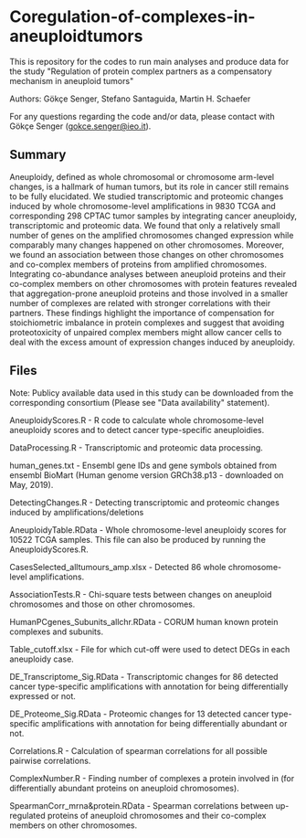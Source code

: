 # Coregulation-of-complexes-in-aneuploidtumors

This is repository for the codes to run main analyses and produce data for the study "Regulation of protein complex partners as a compensatory mechanism in aneuploid tumors"

Authors: Gökçe Senger, Stefano Santaguida, Martin H. Schaefer

For any questions regarding the code and/or data, please contact with Gökçe Senger (gokce.senger@ieo.it). 

## Summary 

Aneuploidy, defined as whole chromosomal or chromosome arm-level changes, is a hallmark of human tumors, but its role in cancer still remains to be fully elucidated. We studied transcriptomic and proteomic changes induced by whole chromosome-level amplifications in 9830 TCGA and corresponding 298 CPTAC tumor samples by integrating cancer aneuploidy, transcriptomic and proteomic data. We found that only a relatively small number of genes on the amplified chromosomes changed expression while comparably many changes happened on other chromosomes. Moreover, we found an association between those changes on other chromosomes and co-complex members of proteins from amplified chromosomes. Integrating co-abundance analyses between aneuploid proteins and their co-complex members on other chromosomes with protein features revealed that aggregation-prone aneuploid proteins and those involved in a smaller number of complexes are related with stronger correlations with their partners. These findings highlight the importance of compensation for stoichiometric imbalance in protein complexes and suggest that avoiding proteotoxicity of unpaired complex members might allow cancer cells to deal with the excess amount of expression changes induced by aneuploidy. 

## Files

Note: Publicy available data used in this study can be downloaded from the corresponding consortium (Please see "Data availability" statement).

AneuploidyScores.R - R code to calculate whole chromosome-level aneuploidy scores and to detect cancer type-specific aneuploidies. 

DataProcessing.R - Transcriptomic and proteomic data processing.

human_genes.txt - Ensembl gene IDs and gene symbols obtained from ensembl BioMart (Human genome version GRCh38.p13 - downloaded on May, 2019). 

DetectingChanges.R - Detecting transcriptomic and proteomic changes induced by amplifications/deletions

AneuploidyTable.RData - Whole chromosome-level aneuploidy scores for 10522 TCGA samples. This file can also be produced by running the AneuploidyScores.R. 

CasesSelected_alltumours_amp.xlsx - Detected 86 whole chromosome-level amplifications. 

AssociationTests.R - Chi-square tests between changes on aneuploid chromosomes and those on other chromosomes.

HumanPCgenes_Subunits_allchr.RData - CORUM human known protein complexes and subunits. 

Table_cutoff.xlsx - File for which cut-off were used to detect DEGs in each aneuploidy case. 

DE_Transcriptome_Sig.RData - Transcriptomic changes for 86 detected cancer type-specific amplifications with annotation for being differentially expressed or not. 

DE_Proteome_Sig.RData - Proteomic changes for 13 detected cancer type-specific amplifications with annotation for being differentially abundant or not. 

Correlations.R - Calculation of spearman correlations for all possible pairwise correlations. 

ComplexNumber.R - Finding number of complexes a protein involved in (for differentially abundant proteins on aneuploid chromosomes).

SpearmanCorr_mrna&protein.RData - Spearman correlations between up-regulated proteins of aneuploid chromosomes and their co-complex members on other chromosomes. 



